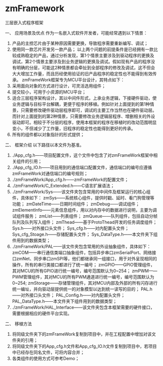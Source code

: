 # zmFramework
三层嵌入式程序框架

一、 应用场景及优点
作为一名嵌入式软件开发者，可能经常遇到以下情景：
1. 产品的主控芯片由于某种原因需要更换，导致程序需要重新编写、调试；
2. 使用同一款芯片开发另一款产品；
以上两个问题的前提条件是已经拥有一款比较成熟稳定的产品，通过分析发现，第1个情景主要涉及到驱动程序的更换及调试，第2个情景主要涉及到业务逻辑的更换及调试。假如现有产品的程序没有明确的分层，可能这2种情景都会牵扯到全部程序的修改及调试，这不但会大大增加工作量，而且历经使用验证的旧产品程序的稳定性也不能得到有效传承。
zmFrameWork框架专为MCU平台设计，其特点如下：
1. 采用面向对象的方式进行设计，可灵活选用组件；
2. 提交较小，可用于小资源的MCU平台；
3. 适合三层程序架构设计，其以中间件形式，上承业务逻辑，下接硬件驱动，使业务逻辑与目标平台解耦，更便于程序的移植。例如针对上面提到的第1种情景，只需要修改硬件驱动层程序即可，调试的主要工作当然也在硬件驱动层。而针对上面提到的第2种情景，只需要修改业务逻辑层程序、增删相关的外设驱动即可。相较于不分层的程序，使用本框架的程序在移植时的改动范围明显变小，不但减少了工作量，旧程序的稳定性也能得到更好的传承。
4. 所有的组件都以对象指针的形式提供；

二、 框架介绍
以下路径以本文件为基准。
1. ./App_cfg.h——项目配置文件，这个文件中包含了对zmFrameWork框架中相关组件的引用；
2. ./App_cfg_IO.h——项目用到的通信端口配置文件，通信端口的编号应遵循zmFrameWork对通信端口的编号规则；
3. ./zmFrameWork/App_cfg.h——zmFrameWork的配置文件；
4. ./zmFrameWork/C_Extended.h——C语言扩展语法；
5. ./zmFrameWork/Sys——该文件夹包含常用的中间件及框架运行的核心组件，具体如下：
	zmSys——系统核心组件，提供时戳、延时、看门狗管理等功能；
	zmDateTime——日期时间组件；
	zmDebug——调试组件；
	zmElementInfo——元素信息组件，用以对内存中的数据进行说明，主要为调试组件服务；
	zmList——列表组件；
	zmQueue——队列组件，包括自动分帧队列及队列写入组件；
	zmThead——基于ProtoThead开发的任务调度组件；
	Sys.h——对外接口头文件；
	Sys_cfg.h——对内配置头文件；
	Sys_cfg_Stoage.h——存储配置头文件；
	Sys_DataType.h——本文件夹下组件用到的数据类型；
6. ./zmFrameWork/PAL——该文件夹包含常用的外设抽象组件，具体如下：
	zmCOM——串行通信类端口抽象组件，包括异步串口zmSerialPort、网络接口zmNet、同步串口zmSPI等，他们都继承同一组接口，用于对外呈现相同的操作，所有的串行类接口都进行了统一编号；
	zmGPIO——GPIO管理组件，其对MCU的所有GPIO进行统一编号，编号范围默认为0~254；
	zmPWM——PWM管理组件，其对MCU的所有PWM通道进行统一编号，编号范围默认为0~254;
	zmStorage——存储管理组件，其对MCU内部及外部的所有闪存进行统一编址，并向驱动层提供统一的对象模型以达到统一读写的目的；
	PAL.h——对外接口头文件；
	PAL_Config.h——对内配置头文件；
	PAL_DataType.h——本文件夹下组件用到的数据类型；
7. ./zmFrameWork/HAL_Interface——该文件夹包含本框架需要的硬件接口，需要根据相应的硬件平台实现。

二、 移植方法
1. 将同级文件夹下的zmFrameWork复制到项目中，并在工程配置中增加对该文件夹的引用；
2. 将同级文件夹下的App_cfg.h文件和App_cfg_IO.h文件复制到项目中，若项目中已经存在同名文件，可将内容合并；
3. 各类组件的使用方式可参考Demo；
